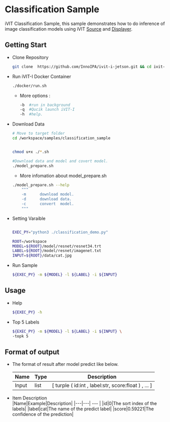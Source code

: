 # Classification Sample
iVIT Classification Sample, this sample demonstrates how to do inference of image classification models using iVIT [Source](../ivit_source_sample/README.md) and [Displayer](../ivit_displayer_sample/README.md).

## Getting Start
* Clone Repository    
    ```bash
    git clone  https://github.com/InnoIPA/ivit-i-jetson.git && cd ivit-i-jetson
    ```
* Run iVIT-I Docker Container
    ```bash
    ./docker/run.sh
    ```
    * More options : 
        ```bash
        -b	#run in background
        -q	#Qucik launch iVIT-I
        -h	#help.
        ```
* Download Data
    ```bash
    # Move to target folder
    cd /workspace/samples/classification_sample
    
    
    chmod u+x ./*.sh

    #Download data and model and covert model.
    ./model_prepare.sh        

    ```
    * More infomation about model_prepare.sh
    ```bash
    ./model_prepare.sh --help
        """
        -m		download model.
        -d		download data.
        -c		convert  model.
        """
    ```
* Setting Varaible
    ```bash
    
    EXEC_PY="python3 ./classification_demo.py"

    ROOT=/workspace
    MODEL=${ROOT}/model/resnet/resnet34.trt
    LABEL=${ROOT}/model/resnet/imagenet.txt
    INPUT=${ROOT}/data/cat.jpg
    ```

* Run Sample
    ```bash
    ${EXEC_PY} -m ${MODEL} -l ${LABEL} -i ${INPUT}
    ```

## Usage
* Help
    ```bash
    ${EXEC_PY} -h
    ```

* Top 5 Labels
    ```bash
    ${EXEC_PY} -m ${MODEL} -l ${LABEL} -i ${INPUT} \
    -topk 5
    ```

## Format of output 
*  The format of result after model predict like below.

    | Name |Type | Description |
    |--- |--- | --- |
    | Input|list|[ turple ( id:int , label:str, score:float ) , ... ]|

* Item Description  
    |Name|Example|Description|
    |---|---| --- |
    |id|0|The sort index of the labels|
    |label|cat|The name of the predict label|
    |score|0.59221|The confidence of the prediction|
